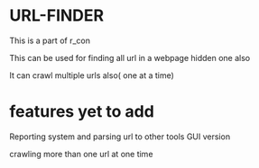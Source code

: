 # URL-FINDER
This is a part of r_con

This can be used for finding all url in a webpage hidden one also 

It can crawl multiple urls also( one at a time)


# features yet to add 
Reporting system and parsing url to other tools 
GUI version 

crawling more than one url at one time 

